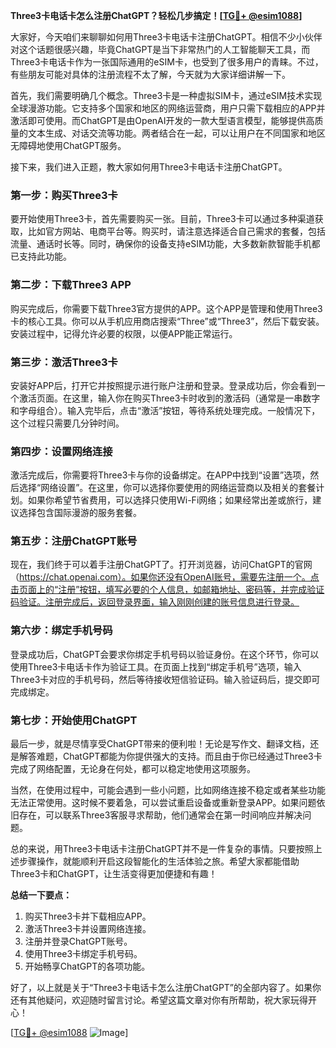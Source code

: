 **Three3卡电话卡怎么注册ChatGPT？轻松几步搞定！[[TG💪+ @esim1088](https://t.me/s/esim1088)]**

大家好，今天咱们来聊聊如何用Three3卡电话卡注册ChatGPT。相信不少小伙伴对这个话题很感兴趣，毕竟ChatGPT是当下非常热门的人工智能聊天工具，而Three3卡电话卡作为一张国际通用的eSIM卡，也受到了很多用户的青睐。不过，有些朋友可能对具体的注册流程不太了解，今天就为大家详细讲解一下。

首先，我们需要明确几个概念。Three3卡是一种虚拟SIM卡，通过eSIM技术实现全球漫游功能。它支持多个国家和地区的网络运营商，用户只需下载相应的APP并激活即可使用。而ChatGPT是由OpenAI开发的一款大型语言模型，能够提供高质量的文本生成、对话交流等功能。两者结合在一起，可以让用户在不同国家和地区无障碍地使用ChatGPT服务。

接下来，我们进入正题，教大家如何用Three3卡电话卡注册ChatGPT。

### 第一步：购买Three3卡

要开始使用Three3卡，首先需要购买一张。目前，Three3卡可以通过多种渠道获取，比如官方网站、电商平台等。购买时，请注意选择适合自己需求的套餐，包括流量、通话时长等。同时，确保你的设备支持eSIM功能，大多数新款智能手机都已支持此功能。

### 第二步：下载Three3 APP

购买完成后，你需要下载Three3官方提供的APP。这个APP是管理和使用Three3卡的核心工具。你可以从手机应用商店搜索“Three”或“Three3”，然后下载安装。安装过程中，记得允许必要的权限，以便APP能正常运行。

### 第三步：激活Three3卡

安装好APP后，打开它并按照提示进行账户注册和登录。登录成功后，你会看到一个激活页面。在这里，输入你在购买Three3卡时收到的激活码（通常是一串数字和字母组合）。输入完毕后，点击“激活”按钮，等待系统处理完成。一般情况下，这个过程只需要几分钟时间。

### 第四步：设置网络连接

激活完成后，你需要将Three3卡与你的设备绑定。在APP中找到“设置”选项，然后选择“网络设置”。在这里，你可以选择你要使用的网络运营商以及相关的套餐计划。如果你希望节省费用，可以选择只使用Wi-Fi网络；如果经常出差或旅行，建议选择包含国际漫游的服务套餐。

### 第五步：注册ChatGPT账号

现在，我们终于可以着手注册ChatGPT了。打开浏览器，访问ChatGPT的官网（https://chat.openai.com）。如果你还没有OpenAI账号，需要先注册一个。点击页面上的“注册”按钮，填写必要的个人信息，如邮箱地址、密码等，并完成验证码验证。注册完成后，返回登录界面，输入刚刚创建的账号信息进行登录。

### 第六步：绑定手机号码

登录成功后，ChatGPT会要求你绑定手机号码以验证身份。在这个环节，你可以使用Three3卡电话卡作为验证工具。在页面上找到“绑定手机号”选项，输入Three3卡对应的手机号码，然后等待接收短信验证码。输入验证码后，提交即可完成绑定。

### 第七步：开始使用ChatGPT

最后一步，就是尽情享受ChatGPT带来的便利啦！无论是写作文、翻译文档，还是解答难题，ChatGPT都能为你提供强大的支持。而且由于你已经通过Three3卡完成了网络配置，无论身在何处，都可以稳定地使用这项服务。

当然，在使用过程中，可能会遇到一些小问题，比如网络连接不稳定或者某些功能无法正常使用。这时候不要着急，可以尝试重启设备或重新登录APP。如果问题依旧存在，可以联系Three3客服寻求帮助，他们通常会在第一时间响应并解决问题。

总的来说，用Three3卡电话卡注册ChatGPT并不是一件复杂的事情。只要按照上述步骤操作，就能顺利开启这段智能化的生活体验之旅。希望大家都能借助Three3卡和ChatGPT，让生活变得更加便捷和有趣！

**总结一下要点：**
1. 购买Three3卡并下载相应APP。
2. 激活Three3卡并设置网络连接。
3. 注册并登录ChatGPT账号。
4. 使用Three3卡绑定手机号码。
5. 开始畅享ChatGPT的各项功能。

好了，以上就是关于“Three3卡电话卡怎么注册ChatGPT”的全部内容了。如果你还有其他疑问，欢迎随时留言讨论。希望这篇文章对你有所帮助，祝大家玩得开心！

[[TG💪+ @esim1088](https://t.me/s/esim1088) ![Image](https://i.postimg.cc/4NQfJmqS/Snipaste-2025-05-13-00-14-12.png)]